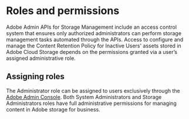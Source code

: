 # Roles and permissions

Adobe Admin APIs for Storage Management include an access control system that ensures only authorized administrators can perform  storage management tasks automated through the APIs. Access to configure and manage the Content Retention Policy for Inactive Users' assets stored in Adobe Cloud Storage depends on the permissions granted via a user’s assigned administrative role.

## Assigning roles

The Administrator role can be assigned to users exclusively through the [Adobe Admin Console](https://adminconsole.adobe.com/). Both System Administrators and Storage Administrators roles have full administrative permissions for managing content in Adobe storage for business.
